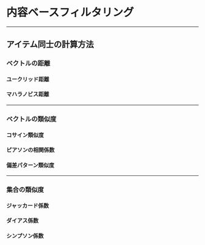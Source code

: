 # 内容ベースフィルタリング


---
## アイテム同士の計算方法

### ベクトルの距離
#### ユークリッド距離

#### マハラノビス距離

---
### ベクトルの類似度
#### コサイン類似度


#### ピアソンの相関係数


#### 偏差パターン類似度


---
### 集合の類似度
#### ジャッカード係数


#### ダイアス係数


#### シンプソン係数